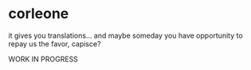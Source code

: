 # corleone
it gives you translations… and maybe someday you have opportunity to repay us the favor, capisce?

WORK IN PROGRESS
